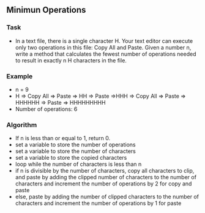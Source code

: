 ## Minimun Operations 

### Task
- In a text file, there is a single character H. Your text editor can execute only two operations in this file: Copy All and Paste. Given a number n, write a method that calculates the fewest number of operations needed to result in exactly n H characters in the file.


### Example
- n = 9
- H => Copy All => Paste => HH => Paste =>HHH => Copy All => Paste => HHHHHH => Paste => HHHHHHHHH
- Number of operations: 6

### Algorithm
- If n is less than or equal to 1, return 0.
- set a variable to store the number of operations
- set a variable to store the number of characters
- set a variable to store the copied characters
- loop while the number of characters is less than n
- if n is divisible by the number of characters, copy all characters to clip, and paste by adding the clipped number of characters to the number of characters and increment the number of operations by 2 for copy and paste
- else, paste by adding the number of clipped characters to the number of characters and increment the number of operations by 1 for paste
